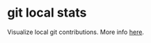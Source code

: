 # git local stats

Visualize local git contributions. More info [here](https://flaviocopes.com/go-git-contributions/).